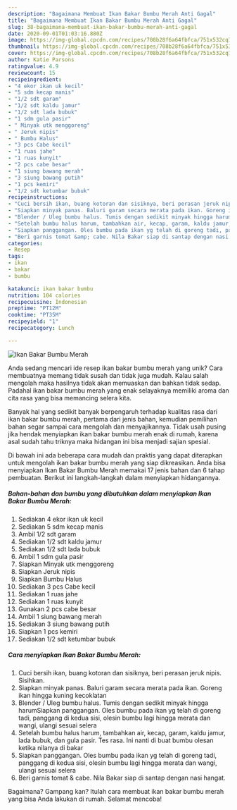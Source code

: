 ```yaml
---
description: "Bagaimana Membuat Ikan Bakar Bumbu Merah Anti Gagal"
title: "Bagaimana Membuat Ikan Bakar Bumbu Merah Anti Gagal"
slug: 38-bagaimana-membuat-ikan-bakar-bumbu-merah-anti-gagal
date: 2020-09-01T01:03:16.880Z
image: https://img-global.cpcdn.com/recipes/708b28f6a64fbfca/751x532cq70/ikan-bakar-bumbu-merah-foto-resep-utama.jpg
thumbnail: https://img-global.cpcdn.com/recipes/708b28f6a64fbfca/751x532cq70/ikan-bakar-bumbu-merah-foto-resep-utama.jpg
cover: https://img-global.cpcdn.com/recipes/708b28f6a64fbfca/751x532cq70/ikan-bakar-bumbu-merah-foto-resep-utama.jpg
author: Katie Parsons
ratingvalue: 4.9
reviewcount: 15
recipeingredient:
- "4 ekor ikan uk kecil"
- "5 sdm kecap manis"
- "1/2 sdt garam"
- "1/2 sdt kaldu jamur"
- "1/2 sdt lada bubuk"
- "1 sdm gula pasir"
- " Minyak utk menggoreng"
- " Jeruk nipis"
- " Bumbu Halus"
- "3 pcs Cabe kecil"
- "1 ruas jahe"
- "1 ruas kunyit"
- "2 pcs cabe besar"
- "1 siung bawang merah"
- "3 siung bawang putih"
- "1 pcs kemiri"
- "1/2 sdt ketumbar bubuk"
recipeinstructions:
- "Cuci bersih ikan, buang kotoran dan sisiknya, beri perasan jeruk nipis. Sisihkan."
- "Siapkan minyak panas. Baluri garam secara merata pada ikan. Goreng ikan hingga kuning kecoklatan"
- "Blender / Uleg bumbu halus. Tumis dengan sedikit minyak hingga harumSiapkan panggangan. Oles bumbu pada ikan yg telah di goreng tadi, panggang di kedua sisi, olesin bumbu lagi hingga merata dan wangi, ulangi sesuai selera"
- "Setelah bumbu halus harum, tambahkan air, kecap, garam, kaldu jamur, lada bubuk, dan gula pasir. Tes rasa. Ini nanti di buat bumbu olesan ketika nilanya di bakar"
- "Siapkan panggangan. Oles bumbu pada ikan yg telah di goreng tadi, panggang di kedua sisi, olesin bumbu lagi hingga merata dan wangi, ulangi sesuai selera"
- "Beri garnis tomat &amp; cabe. Nila Bakar siap di santap dengan nasi hangat."
categories:
- Resep
tags:
- ikan
- bakar
- bumbu

katakunci: ikan bakar bumbu 
nutrition: 104 calories
recipecuisine: Indonesian
preptime: "PT12M"
cooktime: "PT35M"
recipeyield: "1"
recipecategory: Lunch

---
```



![Ikan Bakar Bumbu Merah](https://img-global.cpcdn.com/recipes/708b28f6a64fbfca/751x532cq70/ikan-bakar-bumbu-merah-foto-resep-utama.jpg)

Anda sedang mencari ide resep ikan bakar bumbu merah yang unik? Cara membuatnya memang tidak susah dan tidak juga mudah. Kalau salah mengolah maka hasilnya tidak akan memuaskan dan bahkan tidak sedap. Padahal ikan bakar bumbu merah yang enak selayaknya memiliki aroma dan cita rasa yang bisa memancing selera kita.



Banyak hal yang sedikit banyak berpengaruh terhadap kualitas rasa dari ikan bakar bumbu merah, pertama dari jenis bahan, kemudian pemilihan bahan segar sampai cara mengolah dan menyajikannya. Tidak usah pusing jika hendak menyiapkan ikan bakar bumbu merah enak di rumah, karena asal sudah tahu triknya maka hidangan ini bisa menjadi sajian spesial.


Di bawah ini ada beberapa cara mudah dan praktis yang dapat diterapkan untuk mengolah ikan bakar bumbu merah yang siap dikreasikan. Anda bisa menyiapkan Ikan Bakar Bumbu Merah memakai 17 jenis bahan dan 6 tahap pembuatan. Berikut ini langkah-langkah dalam menyiapkan hidangannya.

<!--inarticleads1-->

##### Bahan-bahan dan bumbu yang dibutuhkan dalam menyiapkan Ikan Bakar Bumbu Merah:

1. Sediakan 4 ekor ikan uk kecil
1. Sediakan 5 sdm kecap manis
1. Ambil 1/2 sdt garam
1. Sediakan 1/2 sdt kaldu jamur
1. Sediakan 1/2 sdt lada bubuk
1. Ambil 1 sdm gula pasir
1. Siapkan  Minyak utk menggoreng
1. Siapkan  Jeruk nipis
1. Siapkan  Bumbu Halus
1. Sediakan 3 pcs Cabe kecil
1. Sediakan 1 ruas jahe
1. Sediakan 1 ruas kunyit
1. Gunakan 2 pcs cabe besar
1. Ambil 1 siung bawang merah
1. Sediakan 3 siung bawang putih
1. Siapkan 1 pcs kemiri
1. Sediakan 1/2 sdt ketumbar bubuk




<!--inarticleads2-->

##### Cara menyiapkan Ikan Bakar Bumbu Merah:

1. Cuci bersih ikan, buang kotoran dan sisiknya, beri perasan jeruk nipis. Sisihkan.
1. Siapkan minyak panas. Baluri garam secara merata pada ikan. Goreng ikan hingga kuning kecoklatan
1. Blender / Uleg bumbu halus. Tumis dengan sedikit minyak hingga harumSiapkan panggangan. Oles bumbu pada ikan yg telah di goreng tadi, panggang di kedua sisi, olesin bumbu lagi hingga merata dan wangi, ulangi sesuai selera
1. Setelah bumbu halus harum, tambahkan air, kecap, garam, kaldu jamur, lada bubuk, dan gula pasir. Tes rasa. Ini nanti di buat bumbu olesan ketika nilanya di bakar
1. Siapkan panggangan. Oles bumbu pada ikan yg telah di goreng tadi, panggang di kedua sisi, olesin bumbu lagi hingga merata dan wangi, ulangi sesuai selera
1. Beri garnis tomat &amp; cabe. Nila Bakar siap di santap dengan nasi hangat.




Bagaimana? Gampang kan? Itulah cara membuat ikan bakar bumbu merah yang bisa Anda lakukan di rumah. Selamat mencoba!

